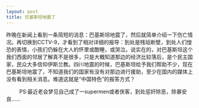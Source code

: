 ```yaml
---
layout: post
title: 巴基斯坦地震了
---
```

<p>昨晚在新闻上看到一条简短的消息：巴基斯坦地震了，然后就简单介绍一下伤亡情况。再切换到CCTV-9，才看到了相对详细的报导：到处是残垣断壁，到处人们惶恐的表情，小孩们仍躲在大人的怀里或酣睡，或哭泣。说实在的，对巴基斯坦这个我们西面的邻居了解真不是很多，只是大概知道那边的经济比较落后，是个民主国家，民众大多信仰伊斯兰教。四川地震的时候，巴基斯坦给予我们帮助不少，现在巴基斯坦地震了，不知道我们的国家有没有对那边进行援助，至少在国内的媒体上没有看到相关消息。难道这就是&ldquo;中国特色&rdquo;的报答方式？&nbsp;</p><p>&nbsp;&nbsp; &nbsp; &nbsp; &nbsp; PS:最近老会梦见自己成了一supermen或者侠客，到处惩奸除恶，除暴安良&hellip;&hellip;&nbsp;</p><p>&nbsp;</p><p>&nbsp;</p><p>&nbsp;</p>
